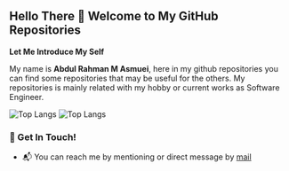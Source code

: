 ## Hello There 👋 Welcome to My GitHub Repositories

**Let Me Introduce My Self**

My name is **Abdul Rahman M Asmuei**, here in my github repositories you can find some repositories that may be useful for the others. My repositories is mainly related with my hobby or current works as Software Engineer.

![Top Langs](https://github-readme-stats.vercel.app/api/top-langs/?username=amanasmuei)
![Top Langs](https://github-readme-stats-nu-ecru.vercel.app/api/top-langs/?username=amanasmuei&layout=compact)

### 📮 Get In Touch!
- 📬 You can reach me by mentioning or direct message by [mail](mailto:amanasmuei@gmail.com)
